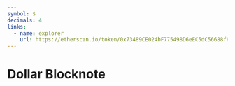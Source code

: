 ```yaml
---
symbol: $
decimals: 4
links:
  - name: explorer
    url: https://etherscan.io/token/0x73489CE024bF775498D6eEC5dC56688f66Db48e1
---
```


# Dollar Blocknote
